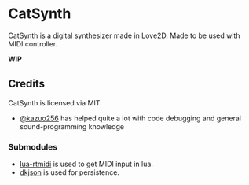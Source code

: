 # CatSynth

CatSynth is a digital synthesizer made in Love2D. Made to be used with MIDI controller.

**WIP**

## Credits

CatSynth is licensed via MIT.

+ [@kazuo256](https://github.com/kazuo256) has helped quite a lot with code debugging and general sound-programming knowledge

### Submodules
+ [lua-rtmidi](https://github.com/s-ol/lua-rtmidi) is used to get MIDI input in lua.
+ [dkjson](https://github.com/LuaDist/dkjson) is used for persistence.
